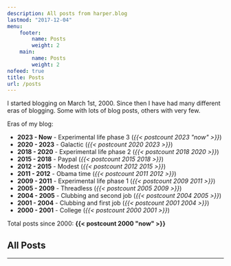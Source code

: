 ```yaml
---
description: All posts from harper.blog
lastmod: "2017-12-04"
menu:
    footer:
        name: Posts
        weight: 2
    main:
        name: Posts
        weight: 2
nofeed: true
title: Posts
url: /posts
---
```


I started blogging on March 1st, 2000. Since then I have had many different eras of blogging. Some with lots of blog posts, others with very few.

Eras of my blog:

-   **2023 - Now** - Experimental life phase 3 (_{{< postcount 2023 "now" >}}_)
-   **2020 - 2023** - Galactic (_{{< postcount 2020 2023 >}}_)
-   **2018 - 2020** - Experimental life phase 2 (_{{< postcount 2018 2020 >}}_)
-   **2015 - 2018** - Paypal (_{{< postcount 2015 2018 >}}_)
-   **2012 - 2015** - Modest (_{{< postcount 2012 2015 >}}_)
-   **2011 - 2012** - Obama time (_{{< postcount 2011 2012 >}}_)
-   **2009 - 2011** - Experimental life phase 1 (_{{< postcount 2009 2011 >}}_)
-   **2005 - 2009** - Threadless (_{{< postcount 2005 2009 >}}_)
-   **2004 - 2005** - Clubbing and second job (_{{< postcount 2004 2005 >}}_)
-   **2001 - 2004** - Clubbing and first job (_{{< postcount 2001 2004 >}}_)
-   **2000 - 2001** - College (_{{< postcount 2000 2001 >}}_)

Total posts since 2000: **{{< postcount 2000 "now" >}}**

## All Posts

---
